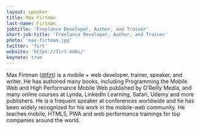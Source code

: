 ```yaml
---
layout: speaker
title: Max Firtman
last-name: Firtman
jobtitle: 'Freelance Developer, Author, and Trainer'
short-job-title: 'Freelance Developer, Author, and Trainer'
photo: 'max-firtman.jpg'
twitter: 'firt'
website: 'https://firt.mobi/'
keynote: true
---
```


Max Firtman ([@firt](https://twitter.com/firt)) is a mobile + web developer, trainer, speaker, and writer. He has authored many books, including Programming the Mobile Web and High Performance Mobile Web published by O’Reilly Media, and many online courses at Lynda, LinkedIn Learning, Safari, Udemy and more publishers. He is a frequent speaker at conferences worldwide and he has been widely recognized for his work in the mobile-web community. He teaches mobile, HTML5, PWA and web performance trainings for top companies around the world.
